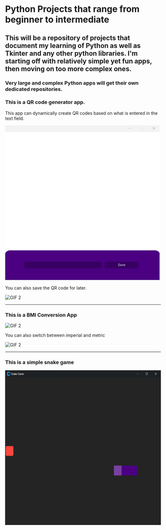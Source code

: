 # Python Projects that range from beginner to intermediate
## This will be a repository of projects that document my learning of Python as well as Tkinter and any other python libraries. I'm starting off with relatively simple yet fun apps, then moving on too more complex ones.
### Very large and complex Python apps will get their own dedicated repositories.

### This is a QR code generator app.
This app can dynamically create QR codes based on what is entered in the text field.

<img src="QrCodeApp/Images/QRCodeDemo.gif" alt="GIF 1" width="500" height="500">

You can also save the QR code for later.

<img src="QrCodeApp/Images/QRCodeSavingDemo.gif" alt="GIF 2" width="700" height="600">

---

### This is a BMI Conversion App

<img src="BMI App/Images/BMIDemo.gif" alt="GIF 2" width="500" height="500">

You can also switch between imperial and metric

<img src="BMI App/Images/BMI_Imperial_Demo.gif" alt="GIF 2" width="500" height="500">

----

### This is a simple snake game

<img src="Snake Game/Images/Snake Game.gif" alt="GIF 2" width="700" height="500">
